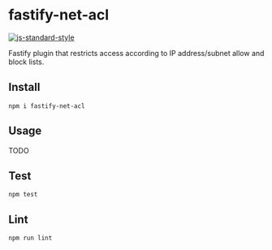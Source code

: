 # fastify-net-acl

[![js-standard-style](https://img.shields.io/badge/code%20style-standard-brightgreen.svg?style=flat)](https://standardjs.com/)

Fastify plugin that restricts access according to IP address/subnet allow and block lists.

## Install

`npm i fastify-net-acl`

## Usage

TODO

## Test

`npm test`

## Lint

`npm run lint`
